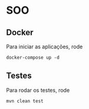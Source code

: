 # SOO

## Docker

Para iniciar as aplicações, rode

```
docker-compose up -d
```

## Testes
Para rodar os testes, rode

```
mvn clean test
```
